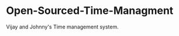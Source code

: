 Open-Sourced-Time-Managment
===========================

Vijay and Johnny's Time management system.
